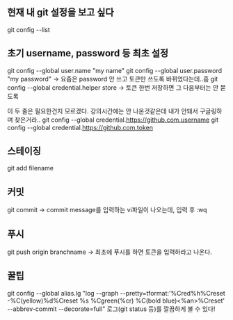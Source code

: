 ## 현재 내 git 설정을 보고 싶다

git config --list

## 초기 username, password 등 최초 설정
git config --global user.name "my name"
git config --global user.password "my password" -> 요즘은 password 안 쓰고 토큰만 쓰도록 바뀌었다는데..흠 
git config --global credential.helper store   -> 토큰 한번 저장하면 그 다음부터는 안 묻도록

이 두 줄은 필요한건지 모르겠다. 강의시간에는 안 나온것같은데 내가 안돼서 구글링하며 찾은거라..
git config --global credential.https://github.com.username <username>
git config --global credential.https://github.com.token <token>

## 스테이징
git add filename

## 커밋
git commit
-> commit message를 입력하는 vi파일이 나오는데, 입력 후 :wq

## 푸시
git push origin branchname -> 최초에 푸시를 하면 토큰을 입력하라고 나온다.

## 꿀팁
git config --global alias.lg "log --graph --pretty=tformat:'%Cred%h%Creset -%C(yellow)%d%Creset %s %Cgreen(%cr) %C(bold blue)<%an>%Creset' --abbrev-commit --decorate=full"
로그(git status 등)를 깔끔하게 볼 수 있다!
